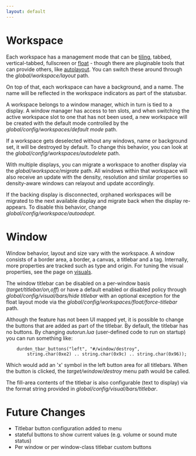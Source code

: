 ```yaml
---
layout: default
---
```


# Workspace
Each workspace has a management mode that can be [tiling](tiling), tabbed,
vertical-tabbed, fullscreen or [float](float) - though there are pluginable
tools that can provide others, like [autolayout](autolay). You can switch
these around through the <i>global/workspace/layout</i> path.

On top of that, each workspace can have a background, and a name. The name
will be reflected in the workspace indicators as part of the statusbar.

A workspace belongs to a window manager, which in turn is tied to a display.
A window manager has access to ten slots, and when switching the active
workspace slot to one that has not been used, a new workspace will be created
with the default mode controlled by the <i>global/config/workspaces/default
mode</i> path.

If a workspace gets deselected without any windows, name or background set, it
will be destroyed by default. To change this behavior, you can look at the
<i>global/config/workspaces/autodelete</i> path.

With multiple displays, you can migrate a workspace to another display via
the <i>global/workspace/migrate</i> path. All windows within that workspace
will also receive an update with the density, resolution and similar
properties so density-aware windows can relayout and update accordingly.

If the backing display is disconnected, orphaned workspaces will be migrated
to the next available display and migrate back when the display re-appears. To
disable this behavior, change <i>global/config/workspace/autoadopt</i>.

# Window
Window behavior, layout and size vary with the workspace. A window consists of
a border area, a border, a canvas, a titlebar and a tag. Internally, more
properties are tracked such as type and origin. For tuning the visual
properties, see the page on [visuals](visual).

The window titlebar can be disabled on a per-window basis
(<i>target/titlebar/on,off</i>) or have a default enabled or disabled
policy through <i>global/config/visual/bars/hide titlebar</i> with an
optional exception for the float layout mode via the
<i>global/config/workspaces/float/force-titlebar</i> path.

Although the feature has not been UI mapped yet, it is possible to change the
buttons that are added as part of the titlebar. By default, the titlebar has
no buttons. By changing <i>autorun.lua</i> (user-defined code to run on
startup) you can run something like:

        durden_tbar_buttons("left", "#/window/destroy",
            string.char(0xe2) .. string.char(0x9c) .. string.char(0x96));

Which would add an 'x' symbol in the left button area for all titlebars.
When the button is clicked, the <i>target/window/destroy</i> menu path would
be called.

The fill-area contents of the titlebar is also configurable (text to display)
via the format string provided in <i>global/config/visual/bars/titlebar</i>.

# Future Changes
- Titlebar button configuration added to menu
- stateful buttons to show current values (e.g. volume or sound mute status)
- Per window or per window-class titlebar custom buttons
